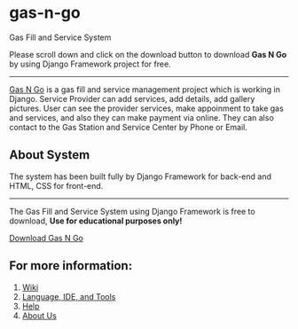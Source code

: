 # gas-n-go
Gas Fill and Service System

Please scroll down and click on the download button to download **Gas N Go** by using Django Framework project for free.

***

[Gas N Go](https://github.com/masrufjaman/gas-n-go) is a gas fill and service management project which is working in Django. Service Provider can add services, add details, add gallery pictures. User can see the provider services, make appoinment to take gas and services, and also they can make payment via online. They can also contact to the Gas Station and Service Center by Phone or Email.

## About System
The system has been built fully by Django Framework for back-end and HTML, CSS for front-end.

***

The Gas Fill and Service System using Django Framework is free to download, **Use for educational purposes only!**

[Download Gas N Go](https://github.com/masrufjaman/gas-n-go/archive/refs/heads/main.zip)


## For more information:
1. [Wiki](https://github.com/masrufjaman/gas-n-go/wiki)
2. [Language, IDE, and Tools](https://github.com/masrufjaman/gas-n-go/wiki/Language,-IDE,-and-Tools)
3. [Help](https://github.com/masrufjaman/gas-n-go/wiki/Help)
4. [About Us](https://github.com/masrufjaman/gas-n-go/wiki/Team-Details)
